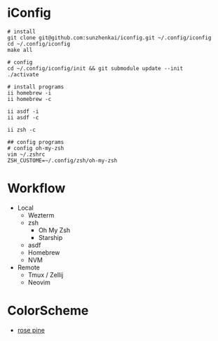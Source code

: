 # iConfig

```shell
# install
git clone git@github.com:sunzhenkai/iconfig.git ~/.config/iconfig
cd ~/.config/iconfig
make all

# config
cd ~/.config/iconfig/init && git submodule update --init
./activate

# install programs
ii homebrew -i
ii homebrew -c

ii asdf -i
ii asdf -c

ii zsh -c

## config programs
# config oh-my-zsh
vim ~/.zshrc
ZSH_CUSTOME=~/.config/zsh/oh-my-zsh

```

# Workflow

- Local
  - Wezterm
  - zsh
    - Oh My Zsh
    - Starship
  - asdf
  - Homebrew
  - NVM
- Remote
  - Tmux / Zellij
  - Neovim

# ColorScheme

- [rose pine](https://rosepinetheme.com/)
